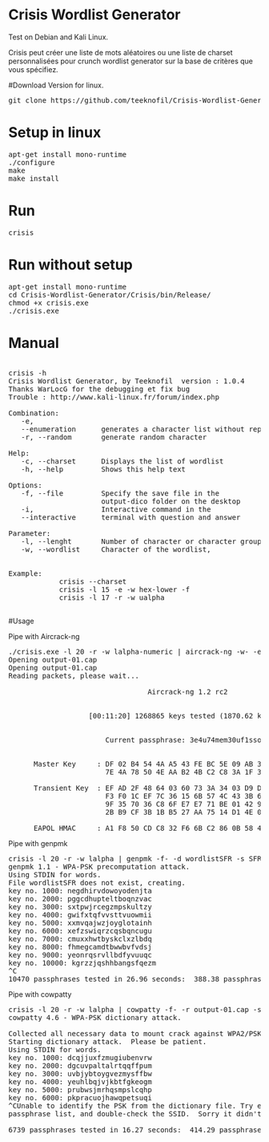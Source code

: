 # Crisis Wordlist Generator
Test on Debian and Kali Linux.

Crisis peut créer une liste de mots aléatoires ou une liste de charset personnalisées pour crunch wordlist generator sur la base de critères que vous spécifiez.

#Download 
Version for linux.
<pre>
git clone https://github.com/teeknofil/Crisis-Wordlist-Generator.git
</pre>

# Setup in linux 

<pre>
apt-get install mono-runtime
./configure
make
make install
</pre>

# Run
<pre>
crisis
</pre>
# Run without setup
<pre>
apt-get install mono-runtime
cd Crisis-Wordlist-Generator/Crisis/bin/Release/
chmod +x crisis.exe
./crisis.exe
</pre>

# Manual

<pre>

crisis -h
Crisis Wordlist Generator, by Teeknofil  version : 1.0.4
Thanks WarLocG for the debugging et fix bug
Trouble : http://www.kali-linux.fr/forum/index.php

Combination:                                                                  
   -e,                                                                        
   --enumeration      generates a character list without repetition           
   -r, --random       generate random character                               

Help:                                                                         
   -c, --charset      Displays the list of wordlist                           
   -h, --help         Shows this help text                                    

Options:                                                                      
   -f, --file         Specify the save file in the                            
                      output-dico folder on the desktop                       
   -i,                Interactive command in the                              
   --interactive      terminal with question and answer                       

Parameter:                                                                    
   -l, --lenght       Number of character or character group                  
   -w, --wordlist     Character of the wordlist,                              


Example:		
			crisis --charset
			crisis -l 15 -e -w hex-lower -f
			crisis -l 17 -r -w ualpha

</pre>

#Usage

Pipe with Aircrack-ng

<pre>
./crisis.exe -l 20 -r -w lalpha-numeric | aircrack-ng -w- -e SFR_XXXX output-01.cap 
Opening output-01.cap
Opening output-01.cap
Reading packets, please wait...

                                 Aircrack-ng 1.2 rc2


                   [00:11:20] 1268865 keys tested (1870.62 k/s)


                       Current passphrase: 3e4u74mem30uf1sso47p       


      Master Key     : DF 02 B4 54 4A A5 43 FE BC 5E 09 AB 3C B6 33 70 
                       7E 4A 78 50 4E AA B2 4B C2 C8 3A 1F 31 FC A6 5A 

      Transient Key  : EF AD 2F 48 64 03 60 73 3A 34 03 D9 D3 1D DD B5 
                       F3 F0 1C EF 7C 36 15 6B 57 4C 43 3B 64 40 30 F5 
                       9F 35 70 36 C8 6F E7 E7 71 BE 01 42 96 A0 90 33 
                       2B B9 CF 3B 1B B5 27 AA 75 14 D1 4E 09 70 EF F4 

      EAPOL HMAC     : A1 F8 50 CD C8 32 F6 6B C2 86 0B 58 40 B7 3D 24
</pre>

Pipe with genpmk

<pre>
crisis -l 20 -r -w lalpha | genpmk -f- -d wordlistSFR -s SFR_XXXX
genpmk 1.1 - WPA-PSK precomputation attack. <jwright@hasborg.com>
Using STDIN for words.
File wordlistSFR does not exist, creating.
key no. 1000: negdhirvdowoyodenjta
key no. 2000: pggcdhupteltboqnzvac
key no. 3000: sxtpwjrcegzmpskultzy
key no. 4000: gwifxtqfvvsttvuowmii
key no. 5000: xxmvqajwzjoyglotainh
key no. 6000: xefzswiqrzcqsbqncugu
key no. 7000: cmuxxhwtbyskclxzlbdq
key no. 8000: fhmegcamdtbwwbvfvdsj
key no. 9000: yeonrqsrvllbdfyvuuqc
key no. 10000: kgrzzjqshhbangsfqezm
^C
10470 passphrases tested in 26.96 seconds:  388.38 passphrases/second
</pre>

Pipe with cowpatty

<pre>
crisis -l 20 -r -w lalpha | cowpatty -f- -r output-01.cap -s SFR_XXXX
cowpatty 4.6 - WPA-PSK dictionary attack. <jwright@hasborg.com>

Collected all necessary data to mount crack against WPA2/PSK passphrase.
Starting dictionary attack.  Please be patient.
Using STDIN for words.
key no. 1000: dcqjjuxfzmugiubenvrw
key no. 2000: dgcuvpaltalrtqqffpum
key no. 3000: uvbjybtoygvezmysffbw
key no. 4000: yeuhlbqjvjkbtfgkeogm
key no. 5000: prubwsjmrhqsmpslcqhp
key no. 6000: pkpracuojhawqpetsuqi
^CUnable to identify the PSK from the dictionary file. Try expanding your
passphrase list, and double-check the SSID.  Sorry it didn't work out.

6739 passphrases tested in 16.27 seconds:  414.29 passphrases/second
</pre>
